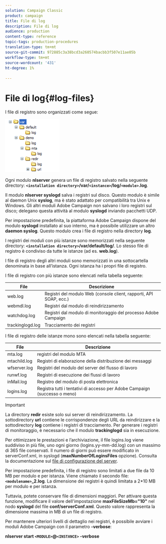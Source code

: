 ```yaml
---
solution: Campaign Classic
product: campaign
title: File di log
description: File di log
audience: production
content-type: reference
topic-tags: production-procedures
translation-type: tm+mt
source-git-commit: 972885c3a38bcd3a260574bacbb3f507e11ae05b
workflow-type: tm+mt
source-wordcount: '431'
ht-degree: 1%

---
```



# File di log{#log-files}

I file di registro sono organizzati come segue:

![](assets/d_ncs_directory.png)

Ogni modulo **nlserver** genera un file di registro salvato nella seguente directory: **`<installation directory>`/var/`<instance>`/log/`<module>`.log**.

Il modulo **nlserver syslogd** salva i registri sul disco. Questo modulo è simile al daemon Unix **syslog**, ma è stato adattato per compatibilità tra Unix e Windows. Gli altri moduli  Adobe Campaign non salvano i loro registri sul disco; delegano questa attività al modulo **syslogd** inviando pacchetti UDP.

Per impostazione predefinita, la piattaforma Adobe Campaign  dispone del modulo **syslogd** installato al suo interno, ma è possibile utilizzare un altro **daemon syslog**. Questo modulo crea i file di registro nella directory **log**.

I registri dei moduli con più istanze sono memorizzati nella seguente directory: **`<installation directory>`/var/default/log/**. Lo stesso file di registro è condiviso da tutte le istanze (ad es. **web.log**).

I file di registro degli altri moduli sono memorizzati in una sottocartella denominata in base all’istanza. Ogni istanza ha i propri file di registro.

I file di registro con più istanze sono elencati nella tabella seguente:

| File | Descrizione |
|---|---|
| web.log | Registri del modulo Web (console client, rapporti, API SOAP, ecc.) |
| webmdl.log | Registri dal modulo di reindirizzamento |
| watchdog.log | Registri dal modulo di monitoraggio del processo Adobe Campaign  |
| trackinglogd.log | Tracciamento dei registri |

I file di registro delle istanze mono sono elencati nella tabella seguente:

| File | Descrizione |
|---|---|
| mta.log | registri del modulo MTA |
| mtachild.log | Registri di elaborazione della distribuzione dei messaggi |
| wfserver.log | Registri del modulo del server del flusso di lavoro |
| runwf.log | Registri di esecuzione dei flussi di lavoro |
| inMail.log | Registro del modulo di posta elettronica |
| logins.log | Registra tutti i tentativi di accesso per  Adobe Campaign (successo o meno) |

>[!IMPORTANT]
>
>La directory **redir** esiste solo sui server di reindirizzamento. La sottodirectory **url** contiene le corrispondenze degli URL da reindirizzare e la sottodirectory **log** contiene i registri di tracciamento. Per generare i registri di monitoraggio, è necessario che il modulo **trackinglogd** sia in esecuzione.

Per ottimizzare le prestazioni e l’archiviazione, il file logins.log viene suddiviso in più file, uno ogni giorno (logins.yy-mm-dd.log) con un massimo di 365 file conservati. Il numero di giorni può essere modificato in serverConf.xml, in syslogd (**maxNumberOfLoginsFiles** opzione). Consulta la documentazione sul [file di configurazione del server](../../installation/using/the-server-configuration-file.md#syslogd).

Per impostazione predefinita, i file di registro sono limitati a due file da 10 MB per modulo e per istanza. Viene chiamato il secondo file: **`<modulename>`_2.log**. La dimensione dei registri è quindi limitata a 2*10 MB per modulo e per istanza.

Tuttavia, potete conservare file di dimensioni maggiori. Per attivare questa funzione, modificare il valore dell&#39;impostazione **maxFileSizeMb=&quot;10&quot;** nel nodo **syslogd** del file **conf/serverConf.xml**. Questo valore rappresenta la dimensione massima in MB di un file di registro.

Per mantenere ulteriori livelli di dettaglio nei registri, è possibile avviare i moduli Adobe Campaign  con il parametro **-verbose**:

**nlserver start  `<MODULE>`@`<INSTANCE>` -verbose**
